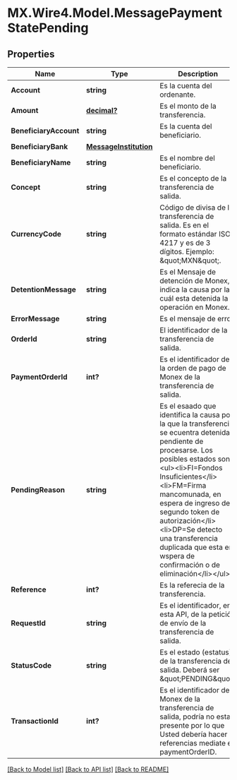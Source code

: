 # MX.Wire4.Model.MessagePaymentStatePending
## Properties

Name | Type | Description | Notes
------------ | ------------- | ------------- | -------------
**Account** | **string** | Es la cuenta del ordenante. | [optional] 
**Amount** | [**decimal?**](BigDecimal.md) | Es el monto de la transferencia. | [optional] 
**BeneficiaryAccount** | **string** | Es la cuenta del beneficiario. | [optional] 
**BeneficiaryBank** | [**MessageInstitution**](MessageInstitution.md) |  | [optional] 
**BeneficiaryName** | **string** | Es el nombre del beneficiario. | [optional] 
**Concept** | **string** | Es el concepto de la transferencia de salida. | [optional] 
**CurrencyCode** | **string** | Código de divisa de la transferencia de salida. Es en el formato estándar ISO 4217 y es de 3 dígitos. Ejemplo: \&quot;MXN\&quot;. | [optional] 
**DetentionMessage** | **string** | Es el Mensaje de detención de Monex, indica la causa por la cuál esta detenida la operación en Monex. | [optional] 
**ErrorMessage** | **string** | Es el mensaje de error. | [optional] 
**OrderId** | **string** | El identificador de la transferencia de salida. | [optional] 
**PaymentOrderId** | **int?** | Es el identificador de la orden de pago de Monex de la transferencia de salida. | [optional] 
**PendingReason** | **string** | Es el esaado que identifica la causa por la que la transferencia se ecuentra detenida o  pendiente de procesarse. Los posibles estados son: &lt;ul&gt;&lt;li&gt;FI&#x3D;Fondos Insuficientes&lt;/li&gt;&lt;li&gt;FM&#x3D;Firma mancomunada, en espera de ingreso de segundo token de autorización&lt;/li&gt;&lt;li&gt;DP&#x3D;Se detecto una transferencia duplicada que esta en wspera de confirmación o de eliminación&lt;/li&gt;&lt;/ul&gt; | [optional] 
**Reference** | **int?** | Es la referecia de la transferencia. | [optional] 
**RequestId** | **string** | Es el identificador, en esta API, de la petición de envío de la transferencia de salida. | [optional] 
**StatusCode** | **string** | Es el estado (estatus) de la transferencia de salida. Deberá ser \&quot;PENDING\&quot;. | [optional] 
**TransactionId** | **int?** | Es el identificador de Monex de la transferencia de salida, podría no estar presente por lo que Usted debería hacer referencias mediate el paymentOrderID. | [optional] 

[[Back to Model list]](../README.md#documentation-for-models) [[Back to API list]](../README.md#documentation-for-api-endpoints) [[Back to README]](../README.md)

